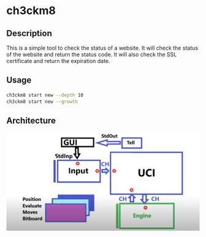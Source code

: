 # ch3ckm8

## Description
This is a simple tool to check the status of a website. It will check the status of the website and return the status code. It will also check the SSL certificate and return the expiration date.

## Usage
```bash
ch3ckm8 start new --depth 10
ch3ckm8 start new --growth
```
## Architecture
![Architecture](architecture.png)